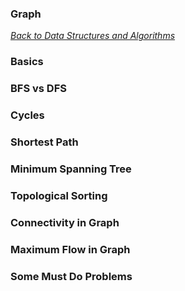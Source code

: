 ### Graph

[_Back to Data Structures and Algorithms_](../readme.md)

### Basics
### BFS vs DFS
### Cycles
### Shortest Path
### Minimum Spanning Tree
### Topological Sorting
### Connectivity in Graph
### Maximum Flow in Graph
### Some Must Do Problems
